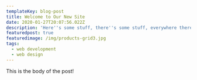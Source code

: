 ```yaml
---
templateKey: blog-post
title: Welcome to Our New Site
date: 2020-01-27T20:07:56.022Z
description: 'Here''s some stuff, there''s some stuff, everywhere there''s stuff.'
featuredpost: true
featuredimage: /img/products-grid3.jpg
tags:
  - web development
  - web design
---
```

This is the body of the post!
